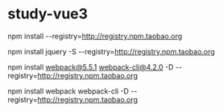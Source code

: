 # study-vue3

npm install --registry=http://registry.npm.taobao.org

npm install jquery -S --registry=http://registry.npm.taobao.org

npm install webpack@5.5.1 webpack-cli@4.2.0 -D --registry=http://registry.npm.taobao.org

npm install webpack  webpack-cli  -D --registry=http://registry.npm.taobao.org